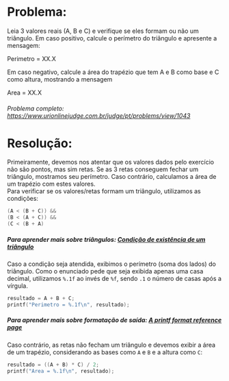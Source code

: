 # Problema:

Leia 3 valores reais (A, B e C) e verifique se eles formam ou não um triângulo. Em caso positivo, calcule o perímetro do triângulo e apresente a mensagem:

Perimetro = XX.X

Em caso negativo, calcule a área do trapézio que tem A e B como base e C como altura, mostrando a mensagem

Area = XX.X

###### Problema completo: https://www.urionlinejudge.com.br/judge/pt/problems/view/1043

# Resolução:

Primeiramente, devemos nos atentar que os valores dados pelo exercício não são pontos, mas sim retas. Se as 3 retas conseguem fechar um triângulo, mostramos seu perímetro. Caso contrário, calculamos a área de um trapézio com estes valores.  
Para verificar se os valores/retas formam um triângulo, utilizamos as condições:

```c
(A < (B + C)) &&
(B < (A + C)) &&
(C < (B + A)
```
##### Para aprender mais sobre triângulos: [Condição de existência de um triângulo](https://mundoeducacao.bol.uol.com.br/matematica/condicao-existencia-um-triangulo.htm)

Caso a condição seja atendida, exibimos o perímetro (soma dos lados) do triângulo. Como o enunciado pede que seja exibida apenas uma casa decimal, utilizamos `%.1f` ao invés de `%f`, sendo `.1` o número de casas após a vírgula.

```c
resultado = A + B + C;
printf("Perimetro = %.1f\n", resultado);
```

##### Para aprender mais sobre formatação de saída: [A printf format reference page](https://alvinalexander.com/programming/printf-format-cheat-sheet/)

Caso contrário, as retas não fecham um triângulo e devemos exibir a área de um trapézio, considerando as bases como `A` e `B` e a altura como `C`:

```c
resultado = ((A + B) * C) / 2;
printf("Area = %.1f\n", resultado);
```